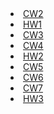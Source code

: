 <html lang="en-US">
<body>
<li>
<a href="https://maya-karahbala.github.io/advancedpro/CW/cw2/Array%20Demo.html">CW2</a>
  </li>
<li>
<a href="https://maya-karahbala.github.io/advancedpro/HW/odev1/hw1.html">HW1</a>
  </li>
<li>
<a href="https://maya-karahbala.github.io/advancedpro/CW/cw3/inspector.html">CW3</a>
  </li>
  <li>
<a href="https://maya-karahbala.github.io/advancedpro/CW/cw4/index2.html">CW4</a>
  </li>
    <li>
<a href="https://maya-karahbala.github.io/advancedpro/HW/odev2/database.html">HW2</a>
  </li>
    <li>
<a href="https://maya-karahbala.github.io/advancedpro/CW/cw5/cw5.html">CW5</a>
  </li>
     <li>
<a href="https://maya-karahbala.github.io/advancedpro/CW/cw6/Timing.html">CW6</a>
  </li>
      <li>
<a href="https://maya-karahbala.github.io/advancedpro/CW/cw7/app.html">CW7</a>
  </li>
     <li>
<a href="https://maya-karahbala.github.io/advancedpro/HW/odev3/odev3Son.html">HW3</a>
  </li>
</body>
</html>

